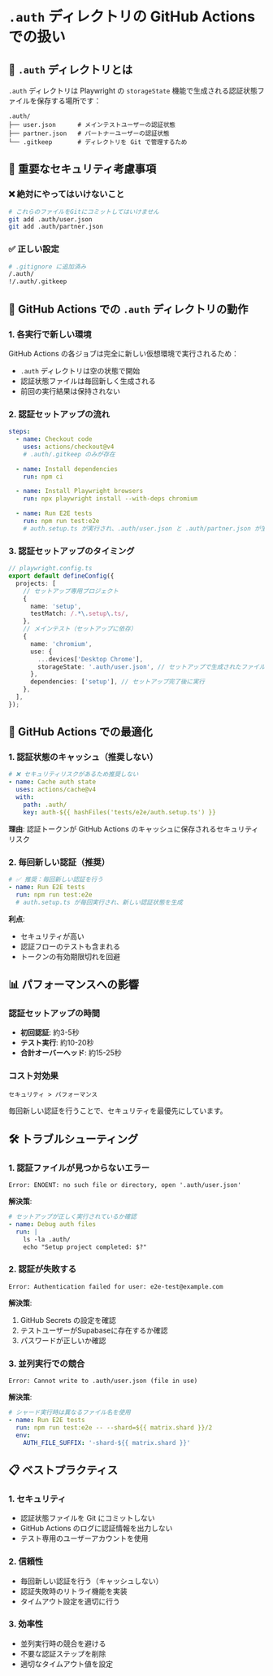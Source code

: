 # `.auth` ディレクトリの GitHub Actions での扱い

## 🔐 `.auth` ディレクトリとは

`.auth` ディレクトリは Playwright の `storageState` 機能で生成される認証状態ファイルを保存する場所です：

```
.auth/
├── user.json      # メインテストユーザーの認証状態
├── partner.json   # パートナーユーザーの認証状態
└── .gitkeep       # ディレクトリを Git で管理するため
```

## 🚨 重要なセキュリティ考慮事項

### ❌ 絶対にやってはいけないこと

```bash
# これらのファイルをGitにコミットしてはいけません
git add .auth/user.json
git add .auth/partner.json
```

### ✅ 正しい設定

```bash
# .gitignore に追加済み
/.auth/
!/.auth/.gitkeep
```

## 🔄 GitHub Actions での `.auth` ディレクトリの動作

### 1. **各実行で新しい環境**

GitHub Actions の各ジョブは完全に新しい仮想環境で実行されるため：

- `.auth` ディレクトリは空の状態で開始
- 認証状態ファイルは毎回新しく生成される
- 前回の実行結果は保持されない

### 2. **認証セットアップの流れ**

```yaml
steps:
  - name: Checkout code
    uses: actions/checkout@v4
    # .auth/.gitkeep のみが存在

  - name: Install dependencies
    run: npm ci

  - name: Install Playwright browsers
    run: npx playwright install --with-deps chromium

  - name: Run E2E tests
    run: npm run test:e2e
    # auth.setup.ts が実行され、.auth/user.json と .auth/partner.json が生成される
```

### 3. **認証セットアップのタイミング**

```typescript
// playwright.config.ts
export default defineConfig({
  projects: [
    // セットアップ専用プロジェクト
    {
      name: 'setup',
      testMatch: /.*\.setup\.ts/,
    },
    // メインテスト（セットアップに依存）
    {
      name: 'chromium',
      use: {
        ...devices['Desktop Chrome'],
        storageState: '.auth/user.json', // セットアップで生成されたファイルを使用
      },
      dependencies: ['setup'], // セットアップ完了後に実行
    },
  ],
});
```

## 🔧 GitHub Actions での最適化

### 1. **認証状態のキャッシュ（推奨しない）**

```yaml
# ❌ セキュリティリスクがあるため推奨しない
- name: Cache auth state
  uses: actions/cache@v4
  with:
    path: .auth/
    key: auth-${{ hashFiles('tests/e2e/auth.setup.ts') }}
```

**理由**: 認証トークンが GitHub Actions のキャッシュに保存されるセキュリティリスク

### 2. **毎回新しい認証（推奨）**

```yaml
# ✅ 推奨：毎回新しい認証を行う
- name: Run E2E tests
  run: npm run test:e2e
  # auth.setup.ts が毎回実行され、新しい認証状態を生成
```

**利点**:

- セキュリティが高い
- 認証フローのテストも含まれる
- トークンの有効期限切れを回避

## 📊 パフォーマンスへの影響

### 認証セットアップの時間

- **初回認証**: 約3-5秒
- **テスト実行**: 約10-20秒
- **合計オーバーヘッド**: 約15-25秒

### コスト対効果

```
セキュリティ > パフォーマンス
```

毎回新しい認証を行うことで、セキュリティを最優先にしています。

## 🛠️ トラブルシューティング

### 1. **認証ファイルが見つからないエラー**

```
Error: ENOENT: no such file or directory, open '.auth/user.json'
```

**解決策**:

```yaml
# セットアップが正しく実行されているか確認
- name: Debug auth files
  run: |
    ls -la .auth/
    echo "Setup project completed: $?"
```

### 2. **認証が失敗する**

```
Error: Authentication failed for user: e2e-test@example.com
```

**解決策**:

1. GitHub Secrets の設定を確認
2. テストユーザーがSupabaseに存在するか確認
3. パスワードが正しいか確認

### 3. **並列実行での競合**

```
Error: Cannot write to .auth/user.json (file in use)
```

**解決策**:

```yaml
# シャード実行時は異なるファイル名を使用
- name: Run E2E tests
  run: npm run test:e2e -- --shard=${{ matrix.shard }}/2
  env:
    AUTH_FILE_SUFFIX: '-shard-${{ matrix.shard }}'
```

## 📋 ベストプラクティス

### 1. **セキュリティ**

- 認証状態ファイルを Git にコミットしない
- GitHub Actions のログに認証情報を出力しない
- テスト専用のユーザーアカウントを使用

### 2. **信頼性**

- 毎回新しい認証を行う（キャッシュしない）
- 認証失敗時のリトライ機能を実装
- タイムアウト設定を適切に行う

### 3. **効率性**

- 並列実行時の競合を避ける
- 不要な認証ステップを削除
- 適切なタイムアウト値を設定
